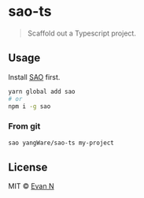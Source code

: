 # sao-ts

> Scaffold out a Typescript project.

## Usage

Install [SAO](https://github.com/saojs/sao) first.

```bash
yarn global add sao
# or
npm i -g sao
```

### From git

```bash
sao yangWare/sao-ts my-project
```

## License

MIT &copy; [Evan N](https://procolla.com)
